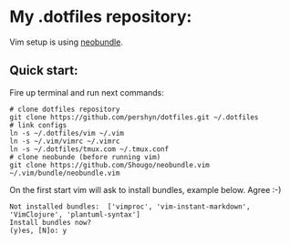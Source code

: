 My .dotfiles repository:
=======================

Vim setup is using [neobundle](https://github.com/Shougo/neobundle.vim).

Quick start:
-----------

Fire up terminal and run next commands:

```
# clone dotfiles repository
git clone https://github.com/pershyn/dotfiles.git ~/.dotfiles
# link configs
ln -s ~/.dotfiles/vim ~/.vim
ln -s ~/.vim/vimrc ~/.vimrc
ln -s ~/.dotfiles/tmux.com ~/.tmux.conf
# clone neobunde (before running vim)
git clone https://github.com/Shougo/neobundle.vim ~/.vim/bundle/neobundle.vim
```
On the first start vim will ask to install bundles, example below. Agree :-)

```
Not installed bundles:  ['vimproc', 'vim-instant-markdown', 'VimClojure', 'plantuml-syntax']
Install bundles now?
(y)es, [N]o: y
```

